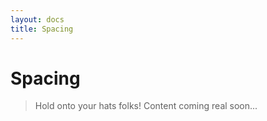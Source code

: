 ```yaml
---
layout: docs
title: Spacing
---
```


# Spacing

> Hold onto your hats folks! Content coming real soon...
